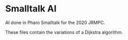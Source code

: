 # Smalltalk AI
AI done in Pharo Smalltalk for the 2020 JRMPC.

These files contain the variations of a Dijkstra algorithm.
